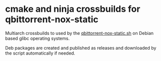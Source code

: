 # cmake and ninja crossbuilds for qbittorrent-nox-static

Multiarch crossbuilds to used by the [qbittorrent-nox-static.sh](https://github.com/userdocs/qbittorrent-nox-static) on Debian based glibc operating systems.

Deb packages are created and published as releases and downloaded by the script automatically if needed.

